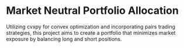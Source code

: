 # Market Neutral Portfolio Allocation
Utilizing cvxpy for convex optimization and incorporating pairs trading strategies, this project aims to create a portfolio that minimizes market exposure by balancing long and short positions. 
